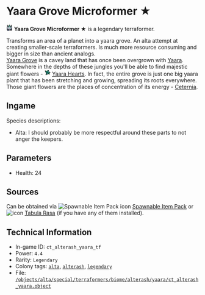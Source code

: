 # Yaara Grove Microformer ★

<img src="https://raw.githubusercontent.com/Ceterai/Enternia/main/objects/alta/special/terraformers/biome/alterash/yaara/icon.png" alt="Yaara Grove Microformer ★ icon" loading="lazy" width="auto" height="16px"/> **Yaara Grove Microformer ★** is a legendary terraformer.

Transforms an area of a planet into a yaara grove. An alta attempt at creating smaller-scale terraformers. Is much more resource consuming and bigger in size than ancient analogs.  
[Yaara Grove](https://ceterai.github.io/MyEnternia/Wiki/YaaraGrove) is a cavey land that has once been overgrown with [Yaara](https://ceterai.github.io/MyEnternia/Wiki/Tags/Yaara).  
Somewhere in the depths of these jungles you'll be able to find majestic giant flowers - <img src="https://raw.githubusercontent.com/Ceterai/Enternia/main/objects/biome/alterash/yaara/ct_yaara_heart/icon.png" alt="Yaara Heart icon" loading="lazy" width="auto" height="16px"/> [Yaara Hearts](https://ceterai.github.io/MyEnternia/Wiki/YaaraHeart). In fact, the entire grove is just one big yaara plant that has been stretching and growing, spreading its roots everywhere. Those giant flowers are the places of concentration of its energy - [Ceternia](https://ceterai.github.io/MyEnternia/Wiki/Tags/Ceternia).

## Ingame

Species descriptions:

- Alta: I should probably be more respectful around these parts to not anger the keepers.

## Parameters

- Health: 24

## Sources

Can be obtained via <img src="https://raw.githubusercontent.com/Silverfeelin/Starbound-SpawnableItemPack/master/interface/sip/iconSmall.png" alt="Spawnable Item Pack icon" width="18" height="14"/> [Spawnable Item Pack](https://steamcommunity.com/sharedfiles/filedetails/?id=733665104) or <img src="https://steamuserimages-a.akamaihd.net/ugc/263843960696222713/3EC9A7C005541F7D577EBCB8C5736B4EFC9973D6/" alt="icon" width="8" height="12"/> [Tabula Rasa](https://community.playstarbound.com/resources/the-tabula-rasa.3222/) (if you have any of them installed).

## Technical Information

- In-game ID: `ct_alterash_yaara_tf`
- Power: `4.4`
- Rarity: `Legendary`
- Colony tags: [`alta`](https://ceterai.github.io/MyEnternia/Wiki/Tags/Alta), [`alterash`](https://ceterai.github.io/MyEnternia/Wiki/Tags/Alterash), [`legendary`](https://ceterai.github.io/MyEnternia/Wiki/Tags/Legendary)
- File: [`/objects/alta/special/terraformers/biome/alterash/yaara/ct_alterash_yaara.object`](https://github.com/Ceterai/Enternia/blob/main/objects/alta/special/terraformers/biome/alterash/yaara/ct_alterash_yaara.object)
